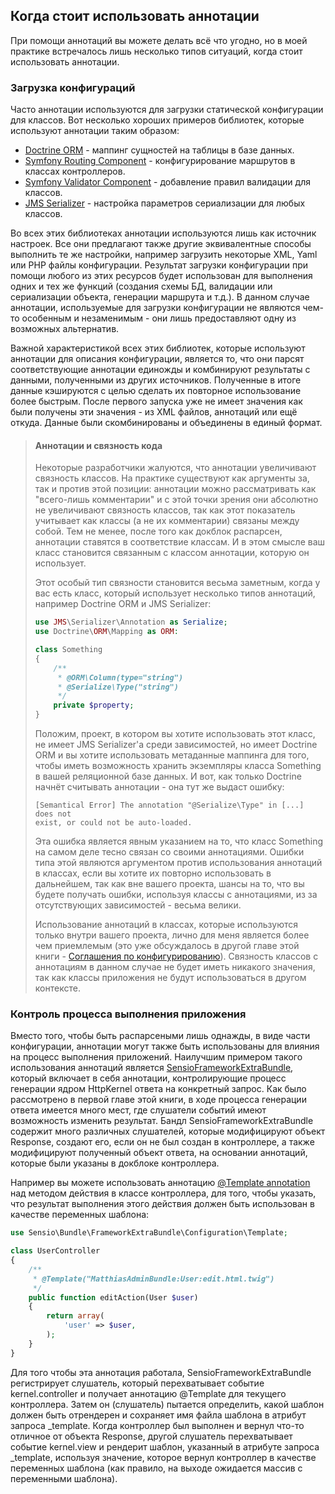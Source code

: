 ## Когда стоит использовать аннотации

При помощи аннотаций вы можете делать всё что угодно, но в моей практике встречалось лишь несколько типов ситуаций, когда стоит использовать аннотации.

### Загрузка конфигураций

Часто аннотации используются для загрузки статической конфигурации для классов. Вот несколько хороших примеров
библиотек, которые используют аннотации таким образом:

- [Doctrine ORM](https://github.com/doctrine/doctrine2) - маппинг сущностей на таблицы в базе данных.
- [Symfony Routing Component](https://github.com/symfony/routing) - конфигурирование маршрутов в классах контроллеров.
- [Symfony Validator Component](https://github.com/symfony/validator) - добавление правил валидации для классов.
- [JMS Serializer](https://github.com/schmittjoh/serializer) - настройка параметров сериализации для любых классов.

Во всех этих библиотеках аннотации используются лишь как источник настроек. Все они предлагают также другие эквивалентные способы выполнить те же настройки, например загрузить некоторые XML, Yaml или PHP файлы конфигурации. Результат загрузки конфигурации при помощи любого из этих ресурсов будет использован для выполнения одних и тех же функций (создания схемы БД, валидации или сериализации объекта, генерации маршрута и т.д.). В данном случае аннотации, используемые для загрузки конфигурации не являются чем-то особенным и незаменимым - они лишь предоставляют одну из возможных альтернатив.

Важной характеристикой всех этих библиотек, которые используют аннотации для описания конфигурации, является то, что они парсят соответствующие аннотации единожды и комбинируют результаты с данными, полученными из других источников. Полученные в итоге данные кэшируются с целью сделать их повторное использование более быстрым. После первого запуска уже не имеет значения как были получены эти значения - из XML файлов, аннотаций или ещё откуда. Данные были скомбинированы и объединены в единый формат.

> #### Аннотации и связность кода
>
> Некоторые разработчики жалуются, что аннотации увеличивают связность классов. На практике существуют как аргументы за, так и против этой позиции: аннотации можно рассматривать как "всего-лишь комментарии" и с этой точки зрения они абсолютно не увеличивают связность классов, так как этот показатель учитывает как классы (а не их комментарии) связаны между собой. Тем не менее, после того как докблок распарсен, аннотации ставятся в соответствие классам. И в этом смысле ваш класс становится связанным с классом аннотации, которую он использует.
>
> Этот особый тип связности становится весьма заметным, когда у вас есть класс, который использует несколько типов аннотаций, например Doctrine ORM и JMS Serializer:
> 
> ```php
> use JMS\Serializer\Annotation as Serialize;
> use Doctrine\ORM\Mapping as ORM:
> 
> class Something
> {
>     /**
>      * @ORM\Column(type="string")
>      * @Serialize\Type("string")
>      */
>     private $property;
> }
> ```
> 
> Положим, проект, в котором вы хотите использовать этот класс, не имеет JMS Serializer'а среди зависимостей, но имеет Doctrine ORM и вы хотите использовать метаданные маппинга для того, чтобы иметь возможность хранить экземпляры класса Something в вашей реляционной базе данных. И вот, как только Doctrine начнёт считывать аннотации - она тут же выдаст ошибку:
> 
> ```
> [Semantical Error] The annotation "@Serialize\Type" in [...] does not
> exist, or could not be auto-loaded.
> ```
> 
> Эта ошибка является явным указанием на то, что класс Something на самом деле тесно связан со своими аннотациями. Ошибки типа этой являются аргументом против использования аннотаций в классах, если вы хотите их повторно использовать в дальнейшем, так как вне вашего проекта, шансы на то, что вы будете получать ошибки, используя классы с аннотациями, из за отсутствующих зависимостей - весьма велики.
> 
> Использование аннотаций в классах, которые используются только внутри вашего проекта, лично для меня является более чем приемлемым (это уже обсуждалось в другой главе этой книги - [Соглашения по конфигурированию](#configuration-conventions)). Связность классов с аннотациям в данном случае не будет иметь никакого значения, так как классы приложения не будут использоваться в другом контексте.

### Контроль процесса выполнения приложения

Вместо того, чтобы быть распарсеными лишь однажды, в виде части конфигурации, аннотации могут также быть использованы для влияния на процесс выполнения приложений. Наилучшим примером такого использования аннотаций является [SensioFrameworkExtraBundle](https://github.com/sensiolabs/SensioFrameworkExtraBundle), который включает в себя аннотации, контролирующие процесс генерации ядром HttpKernel ответа на конкретный запрос. Как было рассмотрено в первой главе этой книги, в ходе процесса генерации ответа имеется много мест, где слушатели событий имеют возможность изменить результат. Бандл SensioFrameworkExtraBundle содержит много различных слушателей, которые модифицируют объект Response, создают его, если он не был создан в контроллере, а также модифицируют полученный объект ответа, на основании аннотаций, которые были указаны в докблоке контроллера.

Например вы можете использовать аннотацию [@Template annotation](http://symfony.com/doc/current/bundles/SensioFrameworkExtraBundle/annotations/view.html) над методом действия в классе контроллера, для того, чтобы указать, что результат выполнения этого действия должен быть использован в качестве переменных шаблона:

```php
use Sensio\Bundle\FrameworkExtraBundle\Configuration\Template;

class UserController
{
    /**
     * @Template("MatthiasAdminBundle:User:edit.html.twig")
     */
    public function editAction(User $user)
    {
        return array(
            'user' => $user,
        );
    }
}
```

Для того чтобы эта аннотация работала, SensioFrameworkExtraBundle регистрирует слушатель, который перехватывает событие kernel.controller и получает аннотацию @Template для текущего контроллера. Затем он (слушатель) пытается определить, какой шаблон должен быть отрендерен и сохраняет имя файла шаблона в атрибут запроса _template. Когда контроллер был выполнен и вернул что-то отличное от объекта Response, другой слушатель перехватывает событие kernel.view и рендерит шаблон, указанный в атрибуте запроса _template, используя значение, которое вернул контроллер в качестве переменных шаблона (как правило, на выходе ожидается массив с переменными шаблона).
